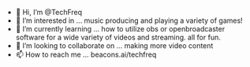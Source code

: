 - 👋 Hi, I’m @TechFreq
- 👀 I’m interested in ... music producing and playing a variety of games!
- 🌱 I’m currently learning ... how to utilize obs or openbroadcaster software for a wide variety of videos and streaming. all for fun.
- 💞️ I’m looking to collaborate on ... making more video content
- 📫 How to reach me ... beacons.ai/techfreq

<!---
TechFreq/TechFreq is a ✨ special ✨ repository because its `README.md` (this file) appears on your GitHub profile.
You can click the Preview link to take a look at your changes.
--->
